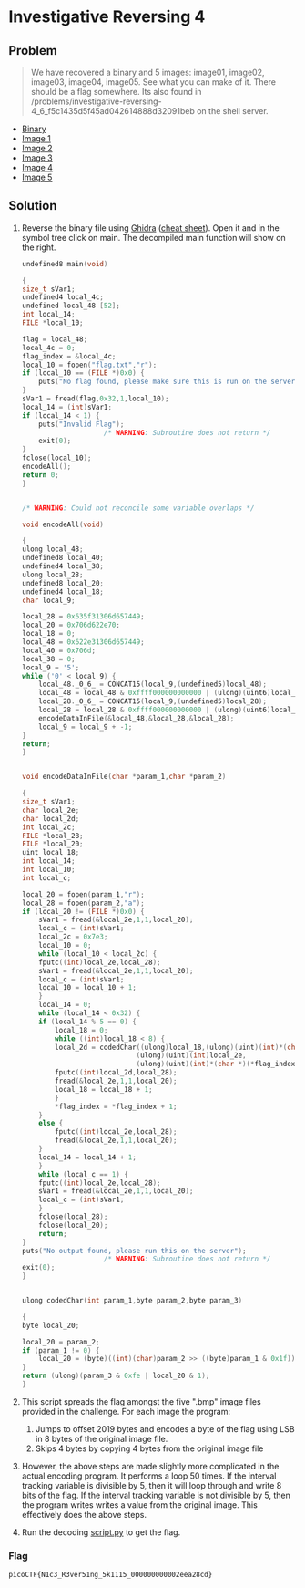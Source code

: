 # Investigative Reversing 4

## Problem

> We have recovered a binary and 5 images: image01, image02, image03, image04, image05. See what you can make of it. There should be a flag somewhere. Its also found in /problems/investigative-reversing-4_6_f5c1435d5f45ad042614888d32091beb on the shell server.

* [Binary](./mystery)
* [Image 1](./Item01_cp.bmp)
* [Image 2](./Item02_cp.bmp)
* [Image 3](./Item03_cp.bmp)
* [Image 4](./Item04_cp.bmp)
* [Image 5](./Item05_cp.bmp)

## Solution

1. Reverse the binary file using [Ghidra](https://ghidra-sre.org/) ([cheat sheet](https://ghidra-sre.org/CheatSheet.html)). Open it and in the symbol tree click on main. The decompiled main function will show on the right.

    ```c++
    undefined8 main(void)

    {
    size_t sVar1;
    undefined4 local_4c;
    undefined local_48 [52];
    int local_14;
    FILE *local_10;
    
    flag = local_48;
    local_4c = 0;
    flag_index = &local_4c;
    local_10 = fopen("flag.txt","r");
    if (local_10 == (FILE *)0x0) {
        puts("No flag found, please make sure this is run on the server");
    }
    sVar1 = fread(flag,0x32,1,local_10);
    local_14 = (int)sVar1;
    if (local_14 < 1) {
        puts("Invalid Flag");
                        /* WARNING: Subroutine does not return */
        exit(0);
    }
    fclose(local_10);
    encodeAll();
    return 0;
    }


    /* WARNING: Could not reconcile some variable overlaps */

    void encodeAll(void)

    {
    ulong local_48;
    undefined8 local_40;
    undefined4 local_38;
    ulong local_28;
    undefined8 local_20;
    undefined4 local_18;
    char local_9;
    
    local_28 = 0x635f31306d657449;
    local_20 = 0x706d622e70;
    local_18 = 0;
    local_48 = 0x622e31306d657449;
    local_40 = 0x706d;
    local_38 = 0;
    local_9 = '5';
    while ('0' < local_9) {
        local_48._0_6_ = CONCAT15(local_9,(undefined5)local_48);
        local_48 = local_48 & 0xffff000000000000 | (ulong)(uint6)local_48;
        local_28._0_6_ = CONCAT15(local_9,(undefined5)local_28);
        local_28 = local_28 & 0xffff000000000000 | (ulong)(uint6)local_28;
        encodeDataInFile(&local_48,&local_28,&local_28);
        local_9 = local_9 + -1;
    }
    return;
    }


    void encodeDataInFile(char *param_1,char *param_2)

    {
    size_t sVar1;
    char local_2e;
    char local_2d;
    int local_2c;
    FILE *local_28;
    FILE *local_20;
    uint local_18;
    int local_14;
    int local_10;
    int local_c;
    
    local_20 = fopen(param_1,"r");
    local_28 = fopen(param_2,"a");
    if (local_20 != (FILE *)0x0) {
        sVar1 = fread(&local_2e,1,1,local_20);
        local_c = (int)sVar1;
        local_2c = 0x7e3;
        local_10 = 0;
        while (local_10 < local_2c) {
        fputc((int)local_2e,local_28);
        sVar1 = fread(&local_2e,1,1,local_20);
        local_c = (int)sVar1;
        local_10 = local_10 + 1;
        }
        local_14 = 0;
        while (local_14 < 0x32) {
        if (local_14 % 5 == 0) {
            local_18 = 0;
            while ((int)local_18 < 8) {
            local_2d = codedChar((ulong)local_18,(ulong)(uint)(int)*(char *)(*flag_index + flag),
                                (ulong)(uint)(int)local_2e,
                                (ulong)(uint)(int)*(char *)(*flag_index + flag));
            fputc((int)local_2d,local_28);
            fread(&local_2e,1,1,local_20);
            local_18 = local_18 + 1;
            }
            *flag_index = *flag_index + 1;
        }
        else {
            fputc((int)local_2e,local_28);
            fread(&local_2e,1,1,local_20);
        }
        local_14 = local_14 + 1;
        }
        while (local_c == 1) {
        fputc((int)local_2e,local_28);
        sVar1 = fread(&local_2e,1,1,local_20);
        local_c = (int)sVar1;
        }
        fclose(local_28);
        fclose(local_20);
        return;
    }
    puts("No output found, please run this on the server");
                        /* WARNING: Subroutine does not return */
    exit(0);
    }


    ulong codedChar(int param_1,byte param_2,byte param_3)

    {
    byte local_20;
    
    local_20 = param_2;
    if (param_1 != 0) {
        local_20 = (byte)((int)(char)param_2 >> ((byte)param_1 & 0x1f));
    }
    return (ulong)(param_3 & 0xfe | local_20 & 1);
    }
    ```

2. This script spreads the flag amongst the five ".bmp" image files provided in the challenge. For each image the program:

    1. Jumps to offset 2019 bytes and encodes a byte of the flag using LSB in 8 bytes of the original image file.
    2. Skips 4 bytes by copying 4 bytes from the original image file

3. However, the above steps are made slightly more complicated in the actual encoding program. It performs a loop 50 times. If the interval tracking variable is divisible by 5, then it will loop through and write 8 bits of the flag. If the interval tracking variable is not divisible by 5, then the program writes writes a value from the original image. This effectively does the above steps.
4. Run the decoding [script.py](script.py) to get the flag.

### Flag

`picoCTF{N1c3_R3ver51ng_5k1115_000000000002eea28cd}`
